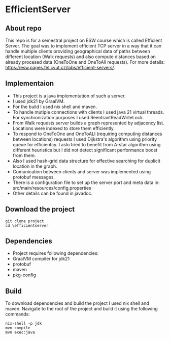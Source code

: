 # EfficientServer

## About repo
This repo is for a semestral project on ESW course which is called Efficient Server. The goal was to implement efficient TCP server in a way that it can handle multiple clients providing geographical data of paths between different location (Walk requests) and also compute distances based on already procesed data (OneToOne and OneToAll requests). For more details: https://esw.pages.fel.cvut.cz/labs/efficient-servers/. 

## Implementaion
* This project is a java implementation of such a server.
* I used jdk21 by GraalVM.
* For the build I used nix shell and maven.
* To handle mutiple connections with clients I used java 21 virtual threads. For synchronization purposes I used ReentrantReadWriteLock.
* From Walk requests server builds a graph represented by adjacency list. Locations were indexed to store them efficiently.
* To respond to OneToOne and OneToALl (requiring computing distances between locations) requests I used Dijkstra's algorithm using priority queue for efficientcy. I aslo tried to benefit from A-star algorithm using different heuristics but I did not detect significant performance boost from them. 
* Also I used hash-grid data structure for effective searching for duplicit location in the graph.
* Comunication between clients and server was implemented using protobuf messages.
* There is a configuration file to set up the server port and meta data in: src/main/resources/config.properties
* Other details can be found in javadoc.

## Download the project

```
git clone project
cd \efficientserver
```

## Dependencies
* Project requires following dependencies:
* GraalVM compiler for jdk21
* protobuf
* maven
* pkg-config

## Build

To download dependencies and build the project I used nix shell and maven. Navigate to the root of the project and build it using the following commands:

```
nix-shell -p jdk
mvn compile
mvn exec:java
```
